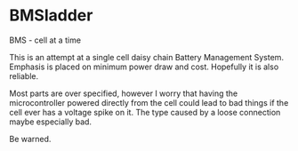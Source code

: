 # BMSladder
 BMS - cell at a time

This is an attempt at a single cell daisy chain Battery Management System. Emphasis is placed on minimum power draw and cost. Hopefully it is also reliable.

Most parts are over specified, however I worry that having the microcontroller powered directly from the cell could lead to bad things if the cell ever has a voltage spike on it. The type caused by a loose connection maybe especially bad.

Be warned.
